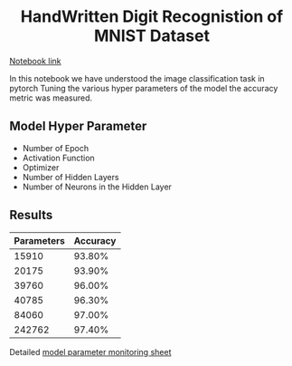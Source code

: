 <h1 align="center"> HandWritten Digit Recognistion of MNIST Dataset </h1>

[Notebook link](https://github.com/veeravignesh1/DeepLearning/blob/master/MNIST%20Classification-MLP-Pytorch.ipynb)

In this notebook we have understood the image classification task in pytorch
Tuning the various hyper parameters of the model the accuracy metric was measured.

## Model Hyper Parameter
- Number of Epoch
- Activation Function
- Optimizer
- Number of Hidden Layers
- Number of Neurons in the Hidden Layer

## Results

| Parameters | Accuracy |
| ---------- | -------- |
| 15910      | 93.80%   |
| 20175      | 93.90%   |
| 39760      | 96.00%   |
| 40785      | 96.30%   |
| 84060      | 97.00%   |
| 242762     | 97.40%   |

Detailed [model parameter monitoring sheet](https://github.com/veeravignesh1/DeepLearning/blob/master/model_monitor.xlsx)
